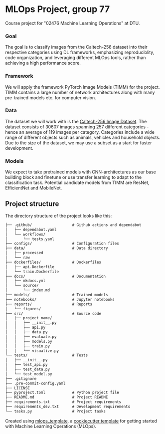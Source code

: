 # MLOps Project, group 77
Course project for "02476 Machine Learning Operations" at DTU.

[//]: <> (- Overall goal of the project)

### Goal

The goal is to classify images from the Caltech-256 dataset into their respective categories using DL frameworks, emphasizing reproduciblity, code organization, and leveraging different MLOps tools, rather than achieving a high performance score.

[//]: <> (- What framework are you going to use, and you do you intend to include the framework into your project?)

### Framework

We will apply the framework PyTorch Image Models (TIMM) for the project. TIMM contains a large number of network architectures along with many pre-trained models etc. for computer vision.

[//]: <> (- What data are you going to run on \(initially, may change\))

### Data

The dataset we will work with is the [Caltech-256 Image Dataset](https://www.kaggle.com/datasets/jessicali9530/caltech256). The dataset consists of 30607 images spanning 257 different categories - hence an average of 119 images per category. Categories include a wide range of different objects such as animals, vehicles and household objects. Due to the size of the dataset, we may use a subset as a start for faster development.

[//]: <> (- What models do you expect to use)

### Models

We expect to take pretrained models with CNN-architectures as our base building block and finetune or use transfer learning to adapt to the classification task. Potential candidate models from TIMM are ResNet, EfficientNet and MobileNet.

## Project structure

The directory structure of the project looks like this:
```txt
├── .github/                  # Github actions and dependabot
│   ├── dependabot.yaml
│   └── workflows/
│       └── tests.yaml
├── configs/                  # Configuration files
├── data/                     # Data directory
│   ├── processed
│   └── raw
├── dockerfiles/              # Dockerfiles
│   ├── api.Dockerfile
│   └── train.Dockerfile
├── docs/                     # Documentation
│   ├── mkdocs.yml
│   └── source/
│       └── index.md
├── models/                   # Trained models
├── notebooks/                # Jupyter notebooks
├── reports/                  # Reports
│   └── figures/
├── src/                      # Source code
│   ├── project_name/
│   │   ├── __init__.py
│   │   ├── api.py
│   │   ├── data.py
│   │   ├── evaluate.py
│   │   ├── models.py
│   │   ├── train.py
│   │   └── visualize.py
└── tests/                    # Tests
│   ├── __init__.py
│   ├── test_api.py
│   ├── test_data.py
│   └── test_model.py
├── .gitignore
├── .pre-commit-config.yaml
├── LICENSE
├── pyproject.toml            # Python project file
├── README.md                 # Project README
├── requirements.txt          # Project requirements
├── requirements_dev.txt      # Development requirements
└── tasks.py                  # Project tasks
```


Created using [mlops_template](https://github.com/SkafteNicki/mlops_template),
a [cookiecutter template](https://github.com/cookiecutter/cookiecutter) for getting
started with Machine Learning Operations (MLOps).

